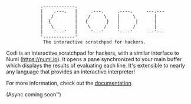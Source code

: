 ```
             .------------.
             |    .---.   |     .---.     .----.     ---.---
             |   /        |    /     \    |     \       |
             |  {         |   {       }   |      |      |
             |   \        |    \     /    |     /       |
             |    '---'   |     '---'     '----'     ---'---
             '------------'
              The interactive scratchpad for hackers.
```

Codi is an interactive scratchpad for hackers, with a similar interface to
Numi (https://numi.io). It opens a pane synchronized to your main buffer which
displays the results of evaluating each line. It's extensible to nearly any
language that provides an interactive interpreter!

For more information, check out the [documentation](doc/codi.txt).

(Async coming soon™)
